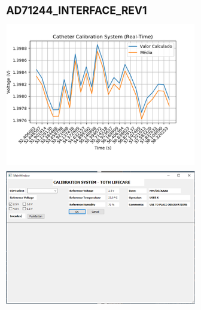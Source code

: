 # AD71244_INTERFACE_REV1

![](https://github.com/jeff-pazze/AD71244_INTERFACE_REV1/blob/master/Figure_1.png)

![](https://github.com/jeff-pazze/AD71244_INTERFACE_REV1/blob/master/Interface_teste01.PNG)

